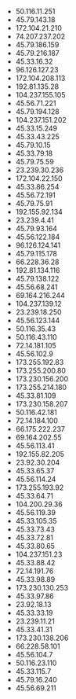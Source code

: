 * 50.116.11.251
* 45.79.143.18
* 172.104.21.210
* 74.207.237.202
* 45.79.186.159
* 45.79.216.187
* 45.33.16.32
* 96.126.127.23
* 172.104.208.113
* 192.81.135.28
* 104.237.155.105
* 45.56.71.221
* 45.79.194.128
* 104.237.151.202
* 45.33.15.249
* 45.33.43.225
* 45.79.10.15
* 45.33.79.18
* 45.79.75.59
* 23.239.30.236
* 172.104.22.150
* 45.33.86.254
* 45.56.72.191
* 45.79.75.91
* 192.155.92.134
* 23.239.4.41
* 45.79.93.164
* 45.56.122.184
* 96.126.124.141
* 45.79.115.178
* 66.228.36.28
* 192.81.134.116
* 45.79.138.122
* 45.56.68.241
* 69.164.216.244
* 104.237.139.12
* 23.239.18.250
* 45.56.123.144
* 50.116.35.43
* 50.116.43.110
* 72.14.181.105
* 45.56.102.9
* 173.255.192.83
* 173.255.200.80
* 173.230.156.200
* 173.255.214.180
* 45.33.81.109
* 173.230.158.207
* 50.116.42.181
* 72.14.184.100
* 66.175.222.237
* 69.164.202.55
* 45.56.113.41
* 192.155.82.205
* 23.92.30.204
* 45.33.65.37
* 45.56.114.24
* 173.255.193.92
* 45.33.64.71
* 104.200.29.36
* 45.56.119.39
* 45.33.105.35
* 45.33.73.43
* 45.33.72.81
* 45.33.80.65
* 104.237.151.23
* 45.33.88.42
* 72.14.191.76
* 45.33.98.89
* 173.230.130.253
* 45.33.97.86
* 23.92.18.13
* 45.33.33.19
* 23.239.11.21
* 45.33.41.31
* 173.230.138.206
* 66.228.58.101
* 45.56.104.7
* 50.116.23.110
* 45.33.115.7
* 45.79.16.240
* 45.56.69.211